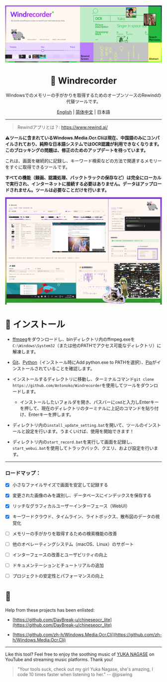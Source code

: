 ![Windrecorder](https://github.com/Antonoko/Windrecorder/blob/main/__assets__/product-header-en.jpg)
<h1 align="center"> 🦝 Windrecorder</h1>
<p align="center">Windowsでのメモリーの手がかりを取得するためのオープンソースのRewindの代替ツールです。</p>

<p align="center"> <a href="https://github.com/Antonoko/Windrecorder/blob/main/__assets__/README-en.md">English</a>  | <a href="https://github.com/Antonoko/Windrecorder/blob/main/README.md">简体中文</a> | 日本語 </p>

---
> Rewindアプリとは？: https://www.rewind.ai/

**⚠️ツールに含まれているWindows.Media.Ocr.Cliは現在、中国語のみにコンパイルされており、純粋な日本語システムではOCR認識が利用できなくなります。このブロッキングの問題は、修正のためのアップデートを待っています。**

これは、画面を継続的に記録し、キーワード検索などの方法で関連するメモリーをすぐに取得できるツールです。

**すべての機能（録画、認識処理、バックトラックの保存など）は完全にローカルで実行され、インターネットに接続する必要はありません。データはアップロードされません。ツールは必要なことだけを行います。**

![Windrecorder](https://github.com/Antonoko/Windrecorder/blob/main/__assets__/product-preview-cn.jpg)


# 🦝 インストール

- [ffmpeg](https://www.gyan.dev/ffmpeg/builds/ffmpeg-release-essentials.zip)をダウンロードし、binディレクトリ内のffmpeg.exeを`C:\Windows\System32`（または他のPATHでアクセス可能なディレクトリ）に解凍します。

- [Git](https://git-scm.com/downloads)、[Python](https://www.python.org/ftp/python/3.11.6/python-3.11.6-amd64.exe)（インストール時にAdd python.exe to PATHを選択）、[Pip](https://pip.pypa.io/en/stable/installation/)がインストールされていることを確認します。

- インストールするディレクトリに移動し、ターミナルコマンド`git clone https://github.com/Antonoko/Windrecorder`を使用してツールをダウンロードします。

    - インストールしたいフォルダを開き、パスバーに`cmd`と入力しEnterキーを押して、現在のディレクトリのターミナルに上記のコマンドを貼り付け、Enterキーを押します。

- ディレクトリ内の`install_update_setting.bat`を開いて、ツールのインストールと設定を行います。うまくいけば、使用を開始できます！


- ディレクトリ内の`start_record.bat`を実行して画面を記録し、`start_webui.bat`を使用してトラックバック、クエリ、および設定を行います。

---
### ロードマップ：
- [x] 小さなファイルサイズで画面を安定して記録する
- [x] 変更された画像のみを識別し、データベースにインデックスを保存する
- [x] リッチなグラフィカルユーザーインターフェース（WebUI）
- [x] キーワードクラウド、タイムライン、ライトボックス、散布図のデータの視覚化
- [ ] メモリーの手がかりを取得するための検索機能の改善
- [ ] 他のオペレーティングシステム（macOS、Linux）のサポート
- [ ] インターフェースの改善とユーザビリティの向上
- [ ] ドキュメンテーションとチュートリアルの追加
- [ ] プロジェクトの安定性とパフォーマンスの向上


# 🧡
Help from these projects has been enlisted:

- [https://github.com/DayBreak-u/chineseocr_lite](https://github.com/DayBreak-u/chineseocr_lite)

- [https://github.com/zh-h/Windows.Media.Ocr.Cli](https://github.com/zh-h/Windows.Media.Ocr.Cli)


---

Like this tool? Feel free to enjoy the soothing music of [YUKA NAGASE](https://www.youtube.com/channel/UCf-PcSHzYAtfcoiBr5C9DZA) on YouTube and streaming music platforms. Thank you!

> "Your tools suck, check out my girl Yuka Nagase, she's amazing, I code 10 times faster when listening to her." -- @jpswing